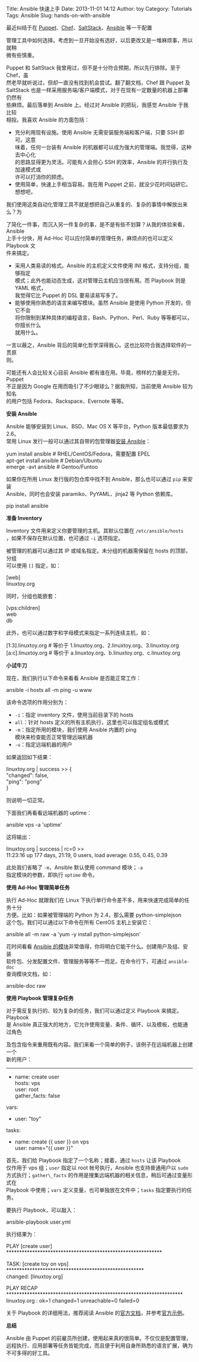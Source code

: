 Title: Ansible 快速上手
Date: 2013-11-01 14:12
Author: toy
Category: Tutorials
Tags: Ansible
Slug: hands-on-with-ansible

最近纠结于在 [Puppet][p]、[Chef][c]、[SaltStack][s]、[Ansible][a]
等一干配置  

管理工具中如何选择。考虑到一旦开始没有选好，以后更改又是一堆麻烦事，所以就稍  
微有些慎重。

Puppet 和 SaltStack 我曾用过，但不是十分符合预期，所以先行排除。至于
Chef，虽  
然老早就听说过，但却一直没有找到机会尝试。翻了翻文档，Chef 跟 Puppet
及  
SaltStack
也是一样采用服务端/客户端模式，对于在现有一定数量的机器上部署仍然有  
些麻烦。最后落单到 Ansible 上。经过对 Ansible 的把玩，我感觉 Ansible
于我比较  
相投。我喜欢 Ansible 的方面包括：

* 充分利用现有设施。使用 Ansible 无需安装服务端和客户端，只要 SSH
即可。这意  
味着，任何一台装有 Ansible
的机器都可以成为强大的管理端。我觉得，这种去中心化  
的思路显得更为灵活。可能有人会担心 SSH 的效率，Ansible
的并行执行及加速模式或  
许可以打消你的顾虑。  
* 使用简单，快速上手相当容易。我在用 Puppet
之前，就没少花时间钻研它。想想吧，  

我们使用这类自动化管理工具不就是想把自己从重复的、复杂的事情中解放出来么？为  

了简化一件事，而沉入另一件复杂的事，是不是有些不划算？从我的体验来看，Ansible  
上手十分快，用 Ad-Hoc 可以应付简单的管理任务，麻烦点的也可以定义
Playbook 文  
件来搞定。  
* 采用人类易读的格式。Ansible 的主机定义文件使用 INI
格式，支持分组，能够指定  
模式；此外也能动态生成，这对管理云主机应当很有用。而 Playbook 则是 YAML
格式，  
我觉得它比 Puppet 的 DSL 要易读易写多了。  
* 能够使用你熟悉的语言来编写模块。虽然 Ansible 是使用 Python
开发的，但它不会  
将你限制到某种具体的编程语言，Bash、Python、Perl、Ruby
等等都可以，你擅长什么  
就用什么。

一言以蔽之，Ansible
背后的简单化哲学深得我心。这也比较符合我选择软件的一贯原  
则。

可能还有人会比较关心目前 Ansible
都有谁在用。毕竟，榜样的力量是无穷。Puppet  
不正是因为 Google 在用而吸引了不少眼球么？据我所知，当前使用 Ansible
较为知名  
的用户包括 Fedora、Rackspace、Evernote 等等。

**安装 Ansible**

Ansible 能够安装到 Linux、BSD、Mac OS X 等平台，Python 版本最低要求为
2.6。  
常用 Linux 发行一般可以通过其自带的包管理器[安装 Ansible][i]：

yum install ansible # RHEL/CentOS/Fedora，需要配置 EPEL  
apt-get install ansible # Debian/Ubuntu  
emerge -avt ansible # Gentoo/Funtoo

如果你在所用 Linux 发行版的包仓库中找不到 Ansible，那么也可以通过
`pip` 来安装  
Ansible，同时也会安装 paramiko、PyYAML、jinja2 等 Python 依赖库。

pip install ansible

**准备 Inventory**

Inventory 文件用来定义你要管理的主机。其默认位置在
`/etc/ansible/hosts`  
，如果不保存在默认位置，也可通过 `-i` 选项指定。

被管理的机器可以通过其 IP 或域名指定。未分组的机器需保留在 hosts
的顶部，分组  
可以使用 `[]` 指定，如：

[web]  
linuxtoy.org

同时，分组也能嵌套：

[vps:children]  
web  
db

此外，也可以通过数字和字母模式来指定一系列连续主机，如：

[1:3].linuxtoy.org # 等价于
1.linuxtoy.org、2.linuxtoy.org、3.linuxtoy.org  
[a:c].linuxtoy.org # 等价于
a.linuxtoy.org、b.linuxtoy.org、c.linuxtoy.org

**小试牛刀**

现在，我们执行以下命令来看看 Ansible 是否能正常工作：

ansible -i hosts all -m ping -u www

该命令选项的作用分别为：

* `-i`：指定 inventory 文件，使用当前目录下的 hosts  
* `all`：针对 hosts 定义的所有主机执行，这里也可以指定组名或模式  
* `-m`：指定所用的模块，我们使用 Ansible 内置的 ping  
模块来检查能否正常管理远端机器  
* `-u`：指定远端机器的用户

如果返回如下结果：

linuxtoy.org | success >> {  
"changed": false,  
"ping": "pong"  
}

则说明一切正常。

下面我们再看看远端机器的 uptime：

ansible vps -a 'uptime'

这将输出：

linuxtoy.org | success | rc=0 >>  
11:23:16 up 177 days, 21:19, 0 users, load average: 0.55, 0.45, 0.39

此处我们省略了 `-m`，Ansible 默认使用 command 模块；`-a`  
指定模块的参数，即执行 `uptime` 命令。

**使用 Ad-Hoc 管理简单任务**

执行 Ad-Hoc 就跟我们在 Linux
下执行单行命令差不多，用来快速完成简单的任务十分  
方便。比如：如果被管理端的 Python 为 2.4，那么需要 python-simplejson  
这个包。我们可以通过以下命令在所有 CentOS 主机上安装它：

ansible all -m raw -a 'yum -y install python-simplejson'

花时间看看 [Ansible
的模块][m]非常值得，你将明白它能干什么。创建用户及组、安装  
软件包、分发配置文件、管理服务等等不一而足。在命令行下，可通过
`ansible-doc`  
查询模块文档，如：

ansible-doc raw

**使用 Playbook 管理复杂任务**

对于需反复执行的、较为复杂的任务，我们可以通过定义 Playbook
来搞定。Playbook  
是 Ansible
真正强大的地方，它允许使用变量、条件、循环、以及模板，也能通过角色  

及包含指令来重用既有内容。我们来看一个简单的例子，该例子在远端机器上创建一个  
新的用户：

---  
- name: create user  
hosts: vps  
user: root  
gather\_facts: false

vars:  
- user: "toy"

tasks:  
- name: create {{ user }} on vps  
user: name="{{ user }}"

首先，我们给 Playbook 指定了一个名称；接着，通过 `hosts` 让该
Playbook  
仅作用于 vps 组；`user` 指定以 root 帐号执行，Ansible
也支持普通用户以 `sudo`  
方式执行；`gather\_facts`
的作用是搜集远端机器的相关信息，稍后可通过变量形式在  
Playbook 中使用；`vars` 定义变量，也可单独放在文件中；`tasks`
指定要执行的任务。

要执行 Playbook，可以敲入：

ansible-playbook user.yml

执行结果为：

PLAY [create
user] ************************************************************

TASK: [create toy on
vps] *****************************************************  
changed: [linuxtoy.org]

PLAY
RECAP ********************************************************************  
linuxtoy.org : ok=1 changed=1 unreachable=0 failed=0

关于 Playbook 的详细用法，推荐阅读 Ansible
的[官方文档][d]，并参考[官方示例][e]。

**总结**

Ansible 由 Puppet
的前雇员所创建，使用起来真的很简单。不仅仅是配置管理，远程执行、应用部署等任务皆能完成，而且便于利用自身所熟悉的语言扩展，确为不可多得的好工具。

[p]: http://linuxtoy.org/archives/puppet.html  
[c]: http://www.opscode.com/chef/  
[s]: http://linuxtoy.org/archives/saltstack.html  
[a]: http://www.ansibleworks.com/  
[i]: http://www.ansibleworks.com/docs/intro\_installation.html  
[m]: http://www.ansibleworks.com/docs/modules.html  
[d]: http://www.ansibleworks.com/docs/#playbooks  
[e]: https://github.com/ansible/ansible-examples

